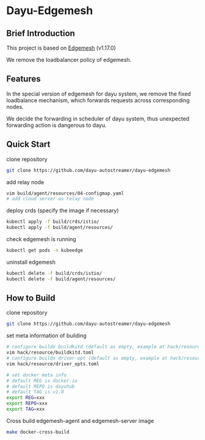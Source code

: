 # Dayu-Edgemesh

## Brief Introduction
This project is based on [Edgemesh](https://github.com/kubeedge/edgemesh/) (v1.17.0)

We remove the  loadbalancer policy of edgemesh.

## Features

In the special version of edgemesh for dayu system, we remove the fixed loadbalance mechanism, which forwards requests across corresponding nodes.

We decide the forwarding in scheduler of dayu system, thus unexpected forwarding action is dangerous to dayu.

## Quick Start

clone repository
```bash
git clone https://github.com/dayu-autostreamer/dayu-edgemesh
```

add relay node
```bash
vim build/agent/resources/04-configmap.yaml
# add cloud server as relay node
```

deploy crds
(specify the image if necessary)
```bash
kubectl apply -f build/crds/istio/
kubectl apply -f build/agent/resources/
```

check edgemesh is running
```bash
kubectl get pods -n kubeedge
```

uninstall edgemesh
```bash
kubectl delete -f build/crds/istio/
kubectl delete -f build/agent/resources/
```


## How to Build 

clone repository
```bash
git clone https://github.com/dayu-autostreamer/dayu-edgemesh
```

set meta information of building
```bash
# configure buildx buildkitd (default as empty, example at hack/resource/buildkitd_template.toml)
vim hack/resource/buildkitd.toml
# configure buildx driver-opt (default as empty, example at hack/resource/driver_opts_template.toml)
vim hack/resource/driver_opts.toml

# set docker meta info
# default REG is docker.io
# default REPO is dayuhub
# default TAG is v1.0
export REG=xxx
export REPO=xxx
export TAG=xxx
```

Cross build edgemesh-agent and edgemesh-server image
```bash
make docker-cross-build
```
